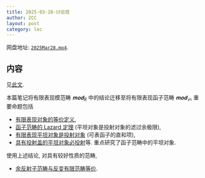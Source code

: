 ```yaml
---
title: 2025-03-28-讨论班
author: ZCC
layout: post
category: lec
---
```


网盘地址: [`2025Mar28.mp4`](https://pan.sjtu.edu.cn/web/share/bfbe1bde2c42ae32a5ca30f56c5d718e).

## 内容

见[此文](Reflexive_sub_cat).

本篇笔记将有限表现模范畴 $𝐦𝐨𝐝_R$ 中的结论迁移至将有限表现函子范畴 $𝐦𝐨𝐝_𝒞$, 重要命题包括

- [有限表现对象的等价定义](Finitely_Presented_Functor),
- [函子范畴的 Lazard 定理](Lazard_thm) (平坦对象是投射对象的滤过余极限),
- [有限表现平坦对象是投射对象](Fp_et_Plat_est_Proj) (可表函子的直和项),
- [具有投射盖的平坦对象必投射](Plat_et_Proj_Cover_Proj)等. 重点研究了函子范畴中的平坦对象.

使用上述结论, 对具有较好性质的范畴,

- [余反射子范畴与反变有限范畴等价](Coreflexive_Contravariantly_Finite).
